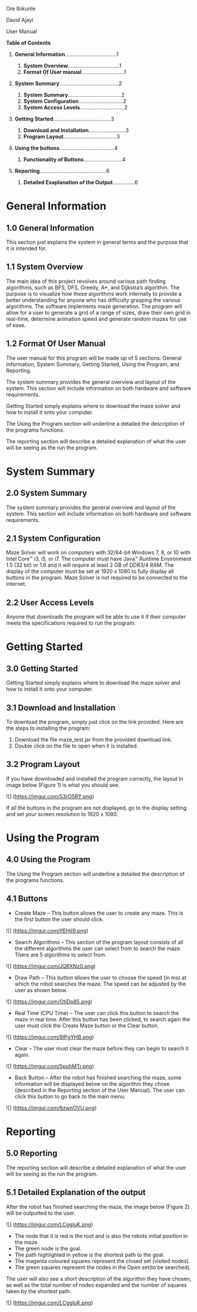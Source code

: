 Ore Ibikunle

David Ajayi

User Manual

**Table of Contents**
1. **General Information**...................................1
    1. **System Overview**...................................1
    2. **Format Of User manual**.............................1

2. **System Summary**........................................2
    1. **System Summary**....................................2
    2. **System Configuration**..............................2
    3. **System Access Levels**..............................2

3. **Getting Started**.......................................3
    1. **Download and Installation**.........................3
    2. **Program Layout**....................................3

4. **Using the buttons**.....................................4
    1. **Functionality of Buttons**..........................4

5. **Reporting**.............................................6
    1. **Detailed Exaplanation of the Output**...............6

# **General Information**

## **1.0 General Information**
This section just explains the system in general terms and the purpose that it is intended for.

## **1.1 System Overview**
The main idea of this project revolves around various path finding algorithms, such as BFS, DFS, Greedy, A*, and Dijkstra’s algorithm. The purpose is to visualize how these algorithms work internally to provide a better understanding for anyone who has difficulty grasping the various algorithms.
The software implements maze generation. The program will allow for a user to generate a grid of a range of sizes, draw their own grid in real-time, determine animation speed and generate random mazes for use of ease.

## **1.2 Format Of User Manual**
The user manual for this program will be made up of 5 sections: General Information, System Summary, Getting Started, Using the Program, and Reporting.

The system summary provides the general overview and layout of the system. This section will include information on both hardware and software requirements.

Getting Started simply explains where to download the maze solver and how to install it onto your computer.

The Using the Program section will underline a detailed the description of the programs functions.

The reporting section will describe a detailed explanation of what the user will be seeing as the run the program. 

# **System Summary**

## **2.0 System Summary**
The system summary provides the general overview and layout of the system. This section will include information on both hardware and software requirements.

## **2.1 System Configuration**
Maze Solver will work on computers with 32/64-bit Windows 7, 8, or 10 with Intel Core™ i3, i5, or i7. The computer must have Java™ Runtime Environment 1.5 (32 bit) or 1.6 and it will require at least 2 GB of DDR3/4 RAM. The display of the computer must be set at 1920 x 1080 to fully display all buttons in the program. Maze Solver is not required to be connected to the internet.

## **2.2 User Access Levels**
Anyone that downloads the program will be able to use it if their computer meets the specifications required to run the program.

# **Getting Started**

## **3.0 Getting Started**
Getting Started simply explains where to download the maze solver and how to install it onto your computer.

## **3.1 Download and Installation**
To download the program, simply just click on the link provided. Here are the steps to installing the program:

   1.	Download the file maze_test.jar from the provided download link.
   2.	Double click on the file to open when it is installed.

## **3.2 Program Layout**
If you have downloaded and installed the program correctly, the layout in image below (Figure 1) is what you should see.

![] (https://imgur.com/53rO5RY.png)

If all the buttons in the program are not displayed, go to the display setting and set your screen resolution to 1920 x 1080.

# Using the Program

## **4.0 Using the Program**
The Using the Program section will underline a detailed the description of the programs functions.

## **4.1 Buttons**
*   Create Maze – This button allows the user to create any maze. This is the first button the user should click. 

![] (https://imgur.com/IfEHjI9.png)

*   Search Algorithms – This section of the program layout consists of all the different algorithms the user can select from to search the maze. There are 5 algorithms to select from. 

![] (https://imgur.com/JQRXNz0.png)

*   Draw Path – This button allows the user to choose the speed (in ms) at which the robot searches the maze. The speed can be adjusted by the user as shown below. 

![] (https://imgur.com/OtjDp85.png)

*   Real Time (CPU Time) – The user can click this button to search the maze in real time. After this button has been clicked, to search again the user must click the Create Maze button or the Clear button. 

![] (https://imgur.com/9iPgYHB.png)

*   Clear – The user must clear the maze before they can begin to search it again. 

![] (https://imgur.com/5puhMTr.png)

*   Back Button – After the robot has finished searching the maze, some information will be displayed below on the algorithm they chose (described in the Reporting section of the User Manual). The user can click this button to go back to the main menu. 

![] (https://imgur.com/8zwnOVU.png)

# Reporting

## **5.0 Reporting**
The reporting section will describe a detailed explanation of what the user will be seeing as the run the program.

## **5.1 Detailed Explanation of the output**
After the robot has finished searching the maze, the image below (Figure 2) will be outputted to the user.

![] (https://imgur.com/LCggluK.png)

*   The node that it is red is the root and is also the robots initial position in the maze.
*   The green node is the goal.
*   The path highlighted in yellow is the shortest path to the goal.
*   The magenta coloured squares represent the closed set (visited nodes).
*   The green squares represent the nodes in the Open set(to be searched).

The user will also see a short description of the algorithm they have chosen, as well as the total number of nodes expanded and the number of squares taken by the shortest path.

![] (https://imgur.com/LCggluK.png)

